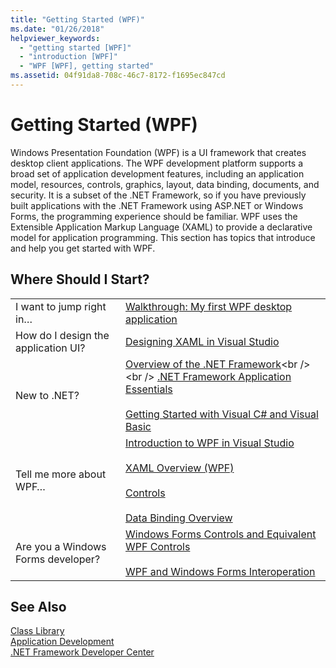 ```yaml
---
title: "Getting Started (WPF)"
ms.date: "01/26/2018"
helpviewer_keywords: 
  - "getting started [WPF]"
  - "introduction [WPF]"
  - "WPF [WPF], getting started"
ms.assetid: 04f91da8-708c-46c7-8172-f1695ec847cd
---
```

# Getting Started (WPF)
Windows Presentation Foundation (WPF) is a UI framework that creates desktop client applications. The WPF development platform supports a broad set of application development features, including an application model, resources, controls, graphics, layout, data binding, documents, and security. It is a subset of the .NET Framework, so if you have previously built applications with the .NET Framework using ASP.NET or Windows Forms, the programming experience should be familiar. WPF uses the Extensible Application Markup Language (XAML) to provide a declarative model for application programming. This section has topics that introduce and help you get started with WPF.  
  
## Where Should I Start?  
  
|||  
|-|-|  
|I want to jump right in…|[Walkthrough: My first WPF desktop application](../../../../docs/framework/wpf/getting-started/walkthrough-my-first-wpf-desktop-application.md)|  
|How do I design the application UI?|[Designing XAML in Visual Studio](/visualstudio/designers/designing-xaml-in-visual-studio)|  
|New to .NET?|[Overview of the .NET Framework](https://msdn.microsoft.com/library/zw4w595w\(v=vs.140\).aspx)<br /><br /> [.NET Framework Application Essentials](../../../../docs/standard/application-essentials.md)<br /><br /> [Getting Started with Visual C# and Visual Basic](/visualstudio/ide/getting-started-with-visual-csharp-and-visual-basic)|  
|Tell me more about WPF…|[Introduction to WPF in Visual Studio](../../../../docs/framework/wpf/getting-started/introduction-to-wpf-in-vs.md)<br /><br /> [XAML Overview (WPF)](../../../../docs/framework/wpf/advanced/xaml-overview-wpf.md)<br /><br /> [Controls](../../../../docs/framework/wpf/controls/index.md)<br /><br /> [Data Binding Overview](../../../../docs/framework/wpf/data/data-binding-overview.md)|  
|Are you a Windows Forms developer?|[Windows Forms Controls and Equivalent WPF Controls](../../../../docs/framework/wpf/advanced/windows-forms-controls-and-equivalent-wpf-controls.md)<br /><br /> [WPF and Windows Forms Interoperation](../../../../docs/framework/wpf/advanced/wpf-and-windows-forms-interoperation.md)|  
  
## See Also  
 [Class Library](../../../../docs/framework/wpf/class-library-wpf.md)  
 [Application Development](../../../../docs/framework/wpf/app-development/index.md)  
 [.NET Framework Developer Center](https://www.microsoft.com/net)
